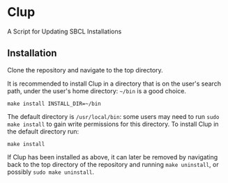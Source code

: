 # Clup
A Script for Updating SBCL Installations

## Installation
Clone the repository and navigate to the top directory.

It is recommended to install Clup in a directory that is on the user's search path, under the user's home directory: `~/bin` is a good choice.

```none
make install INSTALL_DIR=~/bin
```

The default directory is `/usr/local/bin`: some users may need to run `sudo make install` to gain write permissions for this directory. To install Clup in the default directory run:

```none
make install
```

If Clup has been installed as above, it can later be removed by navigating back to the top directory of the repository and running `make uninstall`, or possibly `sudo make uninstall`.
